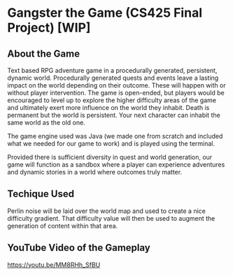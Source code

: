 # Gangster the Game (CS425 Final Project) [WIP]
## About the Game
Text based RPG adventure game in a procedurally generated, persistent, dynamic
world. Procedurally generated quests and events leave a lasting impact on the world
depending on their outcome. These will happen with or without player intervention.
The game is open-ended, but players would be encouraged to level up to explore the
higher difficulty areas of the game and ultimately exert more influence on the world
they inhabit. Death is permanent but the world is persistent. Your next character can
inhabit the same world as the old one.   

The game engine used was Java (we made one from scratch and included what we needed for our game to work) and is played using the terminal.    

Provided there is sufficient diversity in quest and world generation, our game will
function as a sandbox where a player can experience adventures and dynamic stories
in a world where outcomes truly matter.
## Techique Used
Perlin noise will be laid over the world map and used to create a nice difficulty
gradient. That difficulty value will then be used to augment the generation of content
within that area.
## YouTube Video of the Gameplay
https://youtu.be/MM8RHh_SfBU